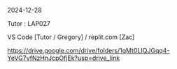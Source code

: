 2024-12-28

Tutor : LAP027

VS Code \[Tutor / Gregory\] / replit.com \[Zac\]

https://drive.google.com/drive/folders/1qMt0LIQJGqq4-YeVG7vfNzHnJcpOfjEk?usp=drive_link

